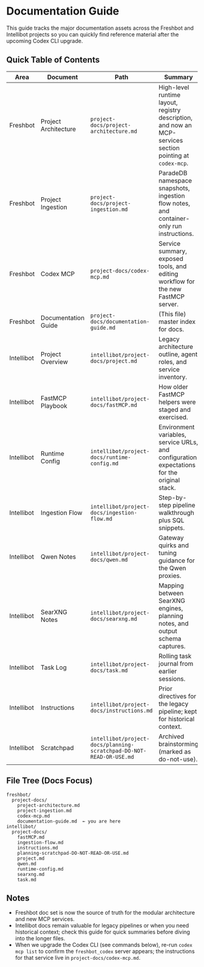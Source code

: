 # Documentation Guide

This guide tracks the major documentation assets across the Freshbot and Intellibot projects so you can quickly find reference material after the upcoming Codex CLI upgrade.

## Quick Table of Contents

| Area | Document | Path | Summary |
| --- | --- | --- | --- |
| Freshbot | Project Architecture | `project-docs/project-architecture.md` | High-level runtime layout, registry description, and now an MCP-services section pointing at `codex-mcp`.
| Freshbot | Project Ingestion | `project-docs/project-ingestion.md` | ParadeDB namespace snapshots, ingestion flow notes, and container-only run instructions.
| Freshbot | Codex MCP | `project-docs/codex-mcp.md` | Service summary, exposed tools, and editing workflow for the new FastMCP server.
| Freshbot | Documentation Guide | `project-docs/documentation-guide.md` | (This file) master index for docs.
| Intellibot | Project Overview | `intellibot/project-docs/project.md` | Legacy architecture outline, agent roles, and service inventory.
| Intellibot | FastMCP Playbook | `intellibot/project-docs/fastMCP.md` | How older FastMCP helpers were staged and exercised.
| Intellibot | Runtime Config | `intellibot/project-docs/runtime-config.md` | Environment variables, service URLs, and configuration expectations for the original stack.
| Intellibot | Ingestion Flow | `intellibot/project-docs/ingestion-flow.md` | Step-by-step pipeline walkthrough plus SQL snippets.
| Intellibot | Qwen Notes | `intellibot/project-docs/qwen.md` | Gateway quirks and tuning guidance for the Qwen proxies.
| Intellibot | SearXNG Notes | `intellibot/project-docs/searxng.md` | Mapping between SearXNG engines, planning notes, and output schema captures.
| Intellibot | Task Log | `intellibot/project-docs/task.md` | Rolling task journal from earlier sessions.
| Intellibot | Instructions | `intellibot/project-docs/instructions.md` | Prior directives for the legacy pipeline; kept for historical context.
| Intellibot | Scratchpad | `intellibot/project-docs/planning-scratchpad-DO-NOT-READ-OR-USE.md` | Archived brainstorming (marked as do-not-use).

## File Tree (Docs Focus)

```
freshbot/
  project-docs/
    project-architecture.md
    project-ingestion.md
    codex-mcp.md
    documentation-guide.md  ← you are here
intellibot/
  project-docs/
    fastMCP.md
    ingestion-flow.md
    instructions.md
    planning-scratchpad-DO-NOT-READ-OR-USE.md
    project.md
    qwen.md
    runtime-config.md
    searxng.md
    task.md
```

## Notes

- Freshbot doc set is now the source of truth for the modular architecture and new MCP services.
- Intellibot docs remain valuable for legacy pipelines or when you need historical context; check this guide for quick summaries before diving into the longer files.
- When we upgrade the Codex CLI (see commands below), re-run `codex mcp list` to confirm the `freshbot_codex` server appears; the instructions for that service live in `project-docs/codex-mcp.md`.
